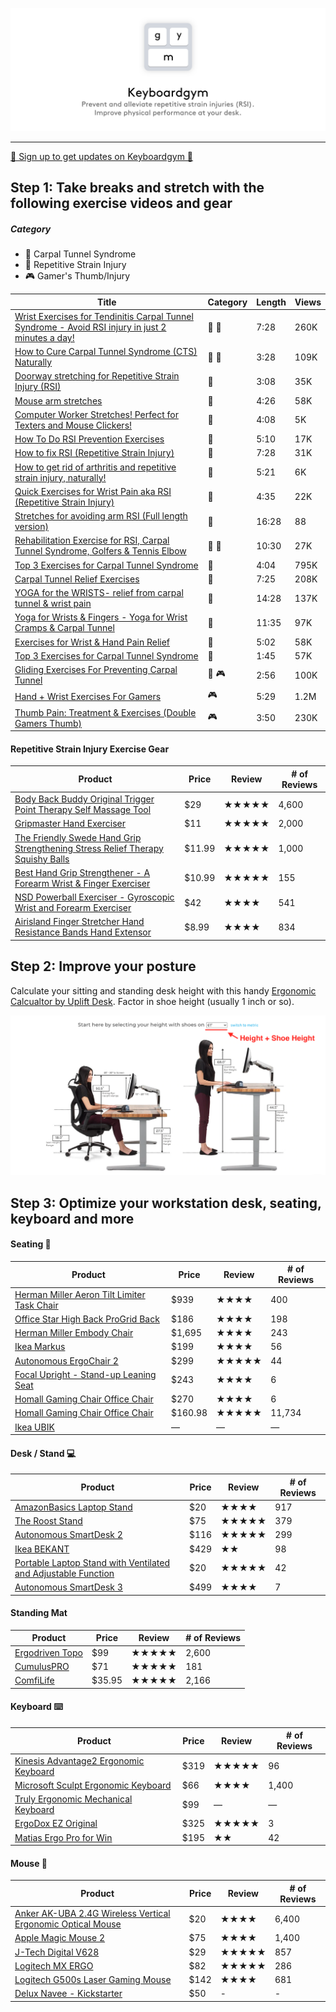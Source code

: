 ![cover](/cover.png)
- - -
[📧 Sign up to get updates on Keyboardgym 📧](https://upscri.be/201037/)

## Step 1: Take breaks and stretch with the following exercise videos and gear

##### Category
- 🤚 Carpal Tunnel Syndrome
- 🔁 Repetitive Strain Injury
- 🎮 Gamer's Thumb/Injury


| Title | Category | Length | Views |
| ----- | ----- | ----- | ----- |
| [Wrist Exercises for Tendinitis Carpal Tunnel Syndrome - Avoid RSI injury in just 2 minutes a day!](https://youtu.be/fdD7CgN5FGg) | 🤚 🔁  | 7:28 | 260K |
| [How to Cure Carpal Tunnel Syndrome (CTS) Naturally](https://www.youtube.com/watch?v=UWrhlFd5ZaQ) | 🤚 🔁 | 3:28 | 109K |
| [Doorway stretching for Repetitive Strain Injury (RSI)](https://www.youtube.com/watch?v=0f790VjFct8) | 🔁 | 3:08 | 35K |
| [Mouse arm stretches](https://www.youtube.com/watch?v=Ub0UQpPzttc) | 🔁 | 4:26 | 58K |
| [Computer Worker Stretches! Perfect for Texters and Mouse Clickers!](https://www.youtube.com/watch?v=gYsa4t0h3n8) | 🔁 | 4:08 | 5K |
| [How To Do RSI Prevention Exercises](https://www.youtube.com/watch?v=BPBWIfKTZCI) | 🔁 | 5:10 | 17K |
| [How to fix RSI (Repetitive Strain Injury)](https://youtu.be/uHFAjWYNbA8) | 🔁 | 7:28 | 31K |
| [How to get rid of arthritis and repetitive strain injury, naturally!](https://www.youtube.com/watch?v=6otPtqoAriU) | 🔁 | 5:21 | 6K |
| [Quick Exercises for Wrist Pain aka RSI (Repetitive Strain Injury)](https://www.youtube.com/watch?v=6N7lR7ykxQI) | 🔁 | 4:35 | 22K |
| [Stretches for avoiding arm RSI (Full length version)](https://www.youtube.com/watch?v=bK0zjAAMYQ4) | 🔁  | 16:28 | 88 |
| [Rehabilitation Exercise for RSI, Carpal Tunnel Syndrome, Golfers & Tennis Elbow](https://www.youtube.com/watch?v=j1pypluO1rQ) | 🔁 🤚 | 10:30 | 27K |
| [Top 3 Exercises for Carpal Tunnel Syndrome](https://www.youtube.com/watch?v=gTxQqu9USC4) | 🤚 | 4:04 | 795K |
| [Carpal Tunnel Relief Exercises](https://www.youtube.com/watch?v=BHfKutz21do) | 🤚 | 7:25 | 208K |
| [YOGA for the WRISTS- relief from carpal tunnel & wrist pain](https://www.youtube.com/watch?v=uZP8JNQHH4A) | 🤚 | 14:28 | 137K |
| [Yoga for Wrists & Fingers - Yoga for Wrist Cramps & Carpal Tunnel](https://www.youtube.com/watch?v=tSD35Q15rm8) | 🤚 | 11:35 | 97K |
| [Exercises for Wrist & Hand Pain Relief](https://www.youtube.com/watch?v=fHD-oQucsbk) | 🤚 | 5:02 | 58K |
| [Top 3 Exercises for Carpal Tunnel Syndrome](https://www.youtube.com/watch?v=eLF56UG3HHI) | 🤚 | 1:45 | 57K |
| [Gliding Exercises For Preventing Carpal Tunnel](https://www.youtube.com/watch?v=pvzUMBYz7EM) | 🤚 🎮 | 2:56 | 100K |
| [Hand + Wrist Exercises For Gamers](https://www.youtube.com/watch?v=EiRC80FJbHU) | 🎮 | 5:29 | 1.2M |
| [Thumb Pain: Treatment & Exercises (Double Gamers Thumb)](https://www.youtube.com/watch?v=n-5m7M2Wv_M) | 🎮 | 3:50 | 230K |

#### Repetitive Strain Injury Exercise Gear

| Product | Price | Review | # of Reviews |
| ----- | ----- | ----- | ----- |
| [Body Back Buddy Original Trigger Point Therapy Self Massage Tool](https://amzn.to/2Ta4d6P) | $29 | ★★★★★ | 4,600 |
| [Gripmaster Hand Exerciser](https://amzn.to/2Za4WJ1) | $11 | ★★★★★ | 2,000 |
| [The Friendly Swede Hand Grip Strengthening Stress Relief Therapy Squishy Balls](https://amzn.to/3fY1wif) | $11.99 | ★★★★★ | 1,000 |
| [Best Hand Grip Strengthener - A Forearm Wrist & Finger Exerciser](https://amzn.to/2X1e2VD) | $10.99 | ★★★★★ | 155 |
| [NSD Powerball Exerciser - Gyroscopic Wrist and Forearm Exerciser](https://amzn.to/3fY1HtV) | $42 | ★★★★ | 541 |
| [Airisland Finger Stretcher Hand Resistance Bands Hand Extensor ](https://amzn.to/2zHPo4w) | $8.99 | ★★★★ | 834 |

## Step 2: Improve your posture
Calculate your sitting and standing desk height with this handy [Ergonomic Calcualtor by Uplift Desk](https://www.upliftdesk.com/ergonomic-calculator/). Factor in shoe height (usually 1 inch or so).

![ergonomic calculator](/ergonomic-calculator.png)


## Step 3: Optimize your workstation desk, seating, keyboard and more

#### Seating 🐒

| Product | Price | Review | # of Reviews |
| ----- | ----- | ----- | ----- |
| [Herman Miller Aeron Tilt Limiter Task Chair](https://amzn.to/2ZlzMhZ) | $939 | ★★★★ | 400 |
| [Office Star High Back ProGrid Back ](https://amzn.to/2TdHN4r) | $186 | ★★★★ | 198 |
| [Herman Miller Embody Chair](https://amzn.to/2WB9YMG) | $1,695 | ★★★★ | 243 |
| [Ikea Markus](https://www.ikea.com/us/en/catalog/products/90289172/) | $199 | ★★★★ | 56 |
| [Autonomous ErgoChair 2](https://bit.ly/2As1wqu) | $299 | ★★★★★ | 44 |
| [Focal Upright - Stand-up Leaning Seat](https://amzn.to/3fXy8Zq) | $243 | ★★★★ | 6 |
| [Homall Gaming Chair Office Chair ](https://www.amazon.com/dp/B0145XTWIS/ref=cm_sw_r_tw_dp_U_x_upymBbZR3MAG4) | $270 | ★★★★ | 6 |
| [Homall Gaming Chair Office Chair ](https://amzn.to/3dQPeq3) | $160.98 | ★★★★★ | 11,734 |
| [Ikea UBIK](https://qz.com/1299865/ikea-is-designing-an-ergonomic-chair-the-ubik-for-gamers-and-e-sports-players/) | — | — | — |

#### Desk / Stand 💻

| Product | Price | Review | # of Reviews |
| ----- | ----- | ----- | ----- |
| [AmazonBasics Laptop Stand](https://www.amazon.com/AmazonBasics-DSN-01750-SL-Laptop-Stand-Silver/dp/B00WRDS0AU/ref=sr_1_9?ie=UTF8&qid=1528176690&sr=8-9&keywords=laptop+elevator+stand) | $20 | ★★★★ | 917 |
| [The Roost Stand](https://www.therooststand.com/) | $75 | ★★★★★ | 379 |
| [Autonomous SmartDesk 2](https://www.autonomous.ai/product/standing-desk#.WzjclwtjsRQ.link?utm_campaign=referrals&utm_source=addthis_referrals_link&utm_medium=a180e7&rid=a180e7) | $116 | ★★★★★ | 299 |
| [Ikea BEKANT](https://www.ikea.com/us/en/catalog/products/S19022530/) | $429 | ★★ | 98 |
| [Portable Laptop Stand with Ventilated and Adjustable Function](https://www.amazon.co.uk/Portable-Ventilated-Adjustable-Function-Universal/dp/B0756B4HVP/ref=sr_1_3?ie=UTF8&qid=1527890304&sr=8-3&keywords=portable+laptop+stand) | $20 | ★★★★★ | 42 |
| [Autonomous SmartDesk 3](https://www.autonomous.ai/product/Autonomous-smart-desk-3?utm_campaign=referrals&utm_source=addthis_referrals_link&utm_medium=a180e7&rid=a180e7#.WzjUkKuA7iU.link) | $499 | ★★★★ | 7 |

#### Standing Mat

| Product | Price | Review | # of Reviews |
| ----- | ----- | ----- | ----- |
| [Ergodriven Topo](https://amzn.to/3cP2340) | $99 | ★★★★★ | 2,600 |
| [CumulusPRO](https://amzn.to/3dROS2x) | $71 | ★★★★★ | 181 |
| [ComfiLife](https://amzn.to/2Z98r2f) | $35.95 | ★★★★★ | 2,166 |


#### Keyboard ⌨️

| Product | Price | Review | # of Reviews |
| ----- | ----- | ----- | ----- |
| [Kinesis Advantage2 Ergonomic Keyboard](https://www.amazon.com/Kinesis-Advantage2-Ergonomic-Keyboard-KB600/dp/B01KR1C5PY/ref=sr_1_2?ie=UTF8&qid=1530224583&sr=8-2&keywords=kinesis+advantage+keyboard) | $319 | ★★★★★ | 96 |
| [Microsoft Sculpt Ergonomic Keyboard](https://www.amazon.com/Microsoft-Ergonomic-Keyboard-Business-5KV-00001/dp/B00CYX26BC) | $66 | ★★★★ | 1,400 |
| [Truly Ergonomic Mechanical Keyboard](https://www.indiegogo.com/projects/perfected-keyboard-best-layout-infrared-switch#/) | $99 | — | — |
| [ErgoDox EZ Original](https://ergodox-ez.com/collections/frontpage/products/ergodox-ez-original?variant=40172130243) | $325 | ★★★★★ | 3 |
| [Matias Ergo Pro for Win](https://www.amazon.com/Matias-Ergo-Pro-for-Win/dp/B00ZWPR506) | $195 | ★★ | 42 |

#### Mouse 🐁

| Product | Price | Review | # of Reviews |
| ----- | ----- | ----- | ----- |
| [Anker AK-UBA 2.4G Wireless Vertical Ergonomic Optical Mouse](https://www.amazon.com/Anker-Wireless-Vertical-Ergonomic-Optical/dp/B00BIFNTMC) | $20 | ★★★★ | 6,400 |
| [Apple Magic Mouse 2 ](https://www.amazon.com/Apple-Magic-Mouse-2-MLA02LL/dp/B016QO5YNG) | $75 | ★★★★ | 1,400 |
| [J-Tech Digital V628](https://www.amazon.com/J-Tech-Digital-V628-Adjustable-Sensitivity/dp/B0759V6FZC/ref=sr_1_5?s=electronics&ie=UTF8&qid=1530225538&sr=1-5&keywords=ergonomic+mouse) | $29 | ★★★★★ | 857 |
| [Logitech MX ERGO](https://www.amazon.com/Logitech-Advanced-Wireless-Trackball-Windows/dp/B0753P1GTS) | $82 | ★★★★★ | 286 |
| [Logitech G500s Laser Gaming Mouse](https://www.amazon.com/Logitech-Gaming-Adjustable-Weight-Tuning/dp/B00CJD4HD2) | $142 | ★★★★ | 681 |
| [Delux Navee - Kickstarter](https://www.kickstarter.com/projects/1594516409/delux-navee-best-ergonomic-mouse-for-longterm-comf?ref=producthunt) | $50 | - | - |
